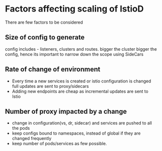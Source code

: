 # Factors affecting scaling of IstioD

There are few factors to be considered

## Size of config to generate

config includes - listeners, clusters and routes. bigger the cluster bigger the config, hence its important to narrow down the scope using SideCars

## Rate of change of environment

- Every time a new services is created or istio configuration is changed full updates are sent to proxy/sidecars
- Adding new endpoints are cheap as incremental updates are sent to Istio

## Number of proxy impacted by a change

- change in configuration(vs, dr, sidecar) and services are pushed to all the pods
- keep configs bound to namespaces, instead of global if they are changed frequently
- keep number of pods/services as few possible.
